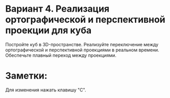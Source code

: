 # Вариант 4. Реализация ортографической и перспективной проекции для куба

Постройте куб в 3D-пространстве.
Реализуйте переключение между ортографической и перспективной проекциями в
реальном времени.
Обеспечьте плавный переход между проекциями.

# Заметки:

Для изменения нажать клавишу "C".
